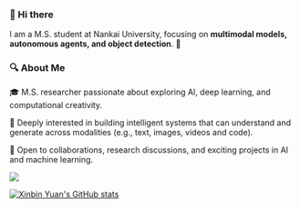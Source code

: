 ### 👋 Hi there 

I am a M.S. student at Nankai University, focusing on **multimodal models, autonomous agents, and object detection**. 🚀

### 🔍 About Me
🎓 M.S. researcher passionate about exploring AI, deep learning, and computational creativity.

🧠 Deeply interested in building intelligent systems that can understand and generate across modalities (e.g., text, images, videos and code).

🤝 Open to collaborations, research discussions, and exciting projects in AI and machine learning.

![](https://komarev.com/ghpvc/?username=YXB-NKU)

[![Xinbin Yuan's GitHub stats](https://github-readme-stats.vercel.app/api?username=YXB-NKU&include_all_commits=true&show_other_wise=true&theme=radical)]()

